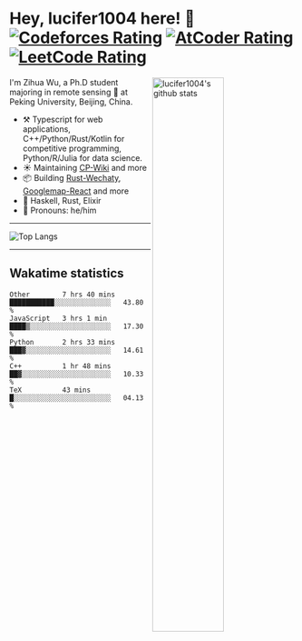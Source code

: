 # Hey, lucifer1004 here! :wave: [![Codeforces Rating](https://cp-logo.vercel.app/codeforces/lucifer1004)](https://codeforces.com/profile/lucifer1004) [![AtCoder Rating](https://cp-logo.vercel.app/atcoder/lucifer1004)](https://atcoder.jp/users/lucifer1004) [![LeetCode Rating](https://cp-logo.vercel.app/leetcode/lucifer1004)](https://leetcode-cn.com/u/lucifer1004/)

<img width="50%" align="right" alt="lucifer1004's github stats" src="https://github-readme-stats.vercel.app/api?username=lucifer1004&show_icons=true">

I'm Zihua Wu, a Ph.D student majoring in remote sensing :satellite: at Peking University, Beijing, China.

- :hammer_and_pick: Typescript for web applications, C++/Python/Rust/Kotlin for competitive programming, Python/R/Julia for data science.
- :sunny: Maintaining [CP-Wiki](https://cp-wiki.vercel.app) and more 
- :package: Building [Rust-Wechaty](https://github.com/wechaty/rust-wechaty), [Googlemap-React](https://github.com/googlemap-react/googlemap-react) and more
- :seedling: Haskell, Rust, Elixir
- :man: Pronouns: he/him

---

![Top Langs](https://github-readme-stats.vercel.app/api/top-langs/?username=lucifer1004&layout=compact)

---

## Wakatime statistics

<!--START_SECTION:waka-->
```text
Other        7 hrs 40 mins   ███████████░░░░░░░░░░░░░░   43.80 % 
JavaScript   3 hrs 1 min     ████▒░░░░░░░░░░░░░░░░░░░░   17.30 % 
Python       2 hrs 33 mins   ███▓░░░░░░░░░░░░░░░░░░░░░   14.61 % 
C++          1 hr 48 mins    ██▓░░░░░░░░░░░░░░░░░░░░░░   10.33 % 
TeX          43 mins         █░░░░░░░░░░░░░░░░░░░░░░░░   04.13 % 
```
<!--END_SECTION:waka-->
